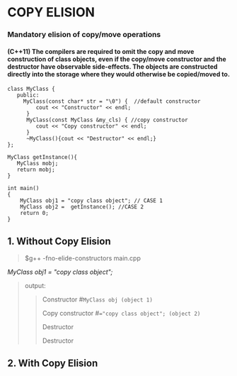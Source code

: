 # COPY ELISION
### Mandatory elision of copy/move operations
#### (C++11) The compilers are required to omit the copy and move construction of class objects, even if the copy/move constructor and the destructor have observable side-effects. The objects are constructed directly into the storage where they would otherwise be copied/moved to. 
```
class MyClass {
   public:
     MyClass(const char* str = "\0") {  //default constructor
         cout << "Constructor" << endl;
      }
      MyClass(const MyClass &my_cls) { //copy constructor
         cout << "Copy constructor" << endl;
      }
      ~MyClass(){cout << "Destructor" << endl;}
};

MyClass getInstance(){
   MyClass mobj;
   return mobj;
}

int main()
{
    MyClass obj1 = "copy class object"; // CASE 1
    MyClass obj2 =  getInstance(); //CASE 2
    return 0;
}
```
## 1. Without Copy Elision
> $g++ -fno-elide-constructors main.cpp

_MyClass obj1 = "copy class object";_

> output:
>> Constructor    #`MyClass obj (object 1)` 
>> 
>> Copy constructor    #`="copy class object"; (object 2)`
>> 
>> Destructor
>> 
>> Destructor



## 2. With Copy Elision

